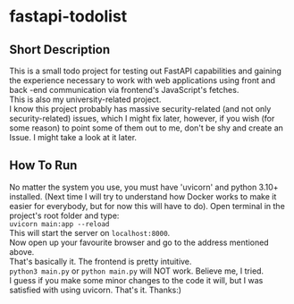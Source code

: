 # fastapi-todolist
## Short Description
This is a small todo project for testing out FastAPI capabilities and gaining the experience necessary to
work with web applications using front and back -end communication via frontend's JavaScript's fetches.<br>
This is also my university-related project.<br>
I know this project probably has massive security-related (and not only security-related) issues, which I might fix later,
however, if you wish (for some reason) to point some of 
them out to me, don't be shy and create an Issue. I might take a look at it later.
## How To Run
No matter the system you use, you must have 'uvicorn' and python 3.10+ installed.
(Next time I will try to understand how Docker works to make it easier for everybody,
but for now this will have to do).
Open terminal in the project's root folder and type:<br>
`uvicorn main:app --reload`<br>
This will start the server on `localhost:8000`.<br>
Now open up your favourite browser and go to the address mentioned above.<br>
That's basically it. The frontend is pretty intuitive.<br>
`python3 main.py` or `python main.py` will NOT work. Believe me, I tried.<br>
I guess if you make some minor changes to the code it will, but I was satisfied with
using uvicorn.
That's it. Thanks:)